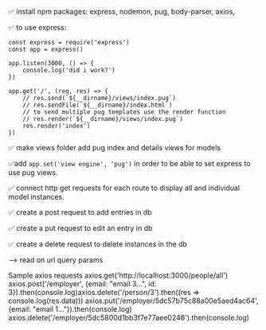 
:white_check_mark: install npm packages: express, nodemon, pug, body-parser, axios,

:white_check_mark: to use express:
    
    const express = require('express')
    const app = express()

    app.listen(3000, () => {
        console.log('did i work?')
    })

    app.get('/', (req, res) => {
        // res.send(`${__dirname}/views/index.pug`)
        // res.sendFile(`${__dirname}/index.html`)
        // to send multiple pug templates use the render function
        // res.render(`${__dirname}/views/index.pug`)
        res.render('index')
    })

:white_check_mark: make views folder
add pug index and details views for models
    
:white_check_mark:add `app.set('view engine', 'pug')` in order to be able to set express to use pug views.

:white_check_mark: connect http get requests for each route to display all  and individual model instances.

:white_check_mark: create a post request to add entries in db

:white_check_mark: create a put request to edit an entry in db

:white_check_mark: create a delete request to delete instances in the db


--> read on url query params

Sample axios requests
axios.get('http://localhost:3000/people/all')
axios.post('/employer', {email: "email 3...", id: 3}).then(console.log)axios.delete('/person/3').then((res => console.log(res.data)))
axios.put('/employer/5dc57b75c88a00e5aed4ac64', {email: "email 1..."}).then(console.log)
axios.delete('/employer/5dc5800d1bb3f7e77aee0246').then(console.log)